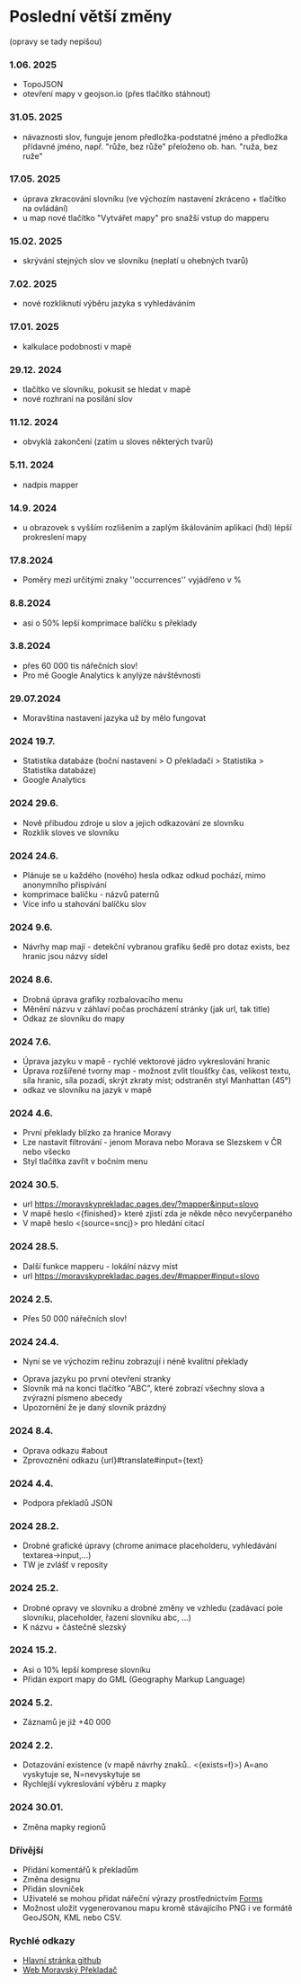 # Poslední větší změny
(opravy se tady nepišou)
### 1.06. 2025
+ TopoJSON
+ otevření mapy v geojson.io (přes tlačítko stáhnout)

### 31.05. 2025
+ návaznosti slov, funguje jenom předložka-podstatné jméno a předložka přídavné jméno, např. "růže, bez růže" přeloženo ob. han. "ruža, bez ruže"

### 17.05. 2025
+ úprava zkracování slovníku (ve výchozím nastavení zkráceno + tlačítko na ovládání)
+ u map nové tlačítko "Vytvářet mapy" pro snažší vstup do mapperu
  
### 15.02. 2025
+ skrývání stejných slov ve slovníku (neplatí u ohebných tvarů)
 
### 7.02. 2025
+ nové rozkliknutí výběru jazyka s vyhledáváním
  
### 17.01. 2025
+ kalkulace podobnosti v mapě
  
### 29.12. 2024
+ tlačítko ve slovníku, pokusit se hledat v mapě
+ nové rozhraní na posílání slov
  
### 11.12. 2024
+ obvyklá zakončení (zatím u sloves některých tvarů)
  
### 5.11. 2024
+ nadpis mapper

### 14.9. 2024
+ u obrazovek s vyšším rozlišením a zaplým škálováním aplikací (hdi) lépší prokreslení mapy

### 17.8.2024
+ Poměry mezi určitými znaky ''occurrences'' vyjádřeno v %

### 8.8.2024
+ asi o 50% lepší komprimace balíčku s překlady

### 3.8.2024
+ přes 60 000 tis nářečních slov!
+ Pro mě Google Analytics k anylýze návštěvnosti

### 29.07.2024
+ Moravština nastavení jazyka už by mělo fungovat

### 2024 19.7.
+ Statistika databáze (boční nastavení > O překladači > Statistika > Statistika databáze)
+ Google Analytics

### 2024 29.6.
+ Nově přibudou zdroje u slov a jejich odkazování ze slovníku
+ Rozklik sloves ve slovníku

### 2024 24.6. 
+ Plánuje se u každého (nového) hesla odkaz odkud pochází, mimo anonymního přispívání
+ komprimace balíčku - názvů paternů
+ Více info u stahování balíčku slov

### 2024 9.6. 
+ Návrhy map mají - detekční vybranou grafiku šedě pro dotaz exists, bez hranic jsou názvy sídel

### 2024 8.6. 
+ Drobná úprava grafiky rozbalovacího menu
+ Měnění názvu v záhlaví počas procházení stránky (jak url, tak title)
+ Odkaz ze slovníku do mapy
  
### 2024 7.6. 
+ Úprava jazyku v mapě - rychlé vektorové jádro vykreslování hranic
+ Úprava rozšířené tvorny map - možnost zvlit tloušťky čas, velikost textu, síla hranic, síla pozadí, skrýt zkraty míst; odstraněn styl Manhattan (45°)
+ odkaz ve slovníku na jazyk v mapě

### 2024 4.6. 
+ První překlady blízko za hranice Moravy
+ Lze nastavit filtrování - jenom Morava nebo Morava se Slezskem v ČR nebo všecko
+ Styl tlačítka zavřít v bočním menu
  
### 2024 30.5. 
+ url https://moravskyprekladac.pages.dev/?mapper&input=slovo
+ V mapě heslo <{finished}> které zjistí zda je někde něco nevyčerpaného
+ V mapě heslo <{source=sncj}> pro hledání citací
  
### 2024 28.5. 
+ Další funkce mapperu - lokální názvy míst
+ url https://moravskyprekladac.pages.dev/#mapper#input=slovo
  
### 2024 2.5. 
+ Přes 50 000 nářečních slov!
  
### 2024 24.4. 
- Nyní se ve výchozím režinu zobrazují i néně kvalitní překlady
+ Oprava jazyku po první otevření stranky
+ Slovník má na konci tlačítko "ABC", které zobrazí všechny slova a zvýrazní písmeno abecedy
+ Upozornění že je daný slovník prázdný

### 2024 8.4. 
+ Oprava odkazu #about
+ Zprovoznění odkazu {url}#translate#input={text}
 
### 2024 4.4. 
+ Podpora překladů JSON
  
### 2024 28.2. 
+ Drobné grafické úpravy (chrome animace placeholderu, vyhledávání textarea->input,...)
+ TW je zvlášť v reposity

### 2024 25.2. 
+ Drobné opravy ve slovníku a drobné změny ve vzhledu (zadávací pole slovníku, placeholder, řazení slovníku abc, ...)
+ K názvu + částečně slezský 

### 2024 15.2. 
+ Asi o 10% lepší komprese slovníku
+ Přidán export mapy do GML (Geography Markup Language)
  
### 2024 5.2. 
+ Záznamů je již +40 000 

### 2024 2.2. 
+ Dotazování existence (v mapě návrhy znaků.. <{exists=ł}>) A=ano vyskytuje se, N=nevyskytuje se
+ Rychlejší vykreslování výběru z mapky
  
### 2024 30.01. 
+ Změna mapky regionů

### Dřívější
+ Přidání komentářů k překladům
+ Změna designu
+ Přidán slovníček
+ Uživatelé se mohou přidat nářeční výrazy prostřednictvím [Forms](https://docs.google.com/forms/d/e/1FAIpQLSeWFkWeMyxEYxEHhTP3SB3p5jxs6_ubsw6WB28csYRgEuR8WQ/viewform?usp=pp_url)
+ Možnost uložit vygenerovanou mapu kromě stávajícího PNG i ve formátě GeoJSON, KML nebo CSV.

### Rychlé odkazy
- [Hlavní stránka github](https://github.com/GeftGames/moravskyprekladac)
- [Web Moravský Překladač](https://moravskyprekladac.pages.dev/)
